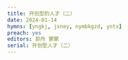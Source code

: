 ```yaml
---
title: 开创型的人才（二）
date: 2024-01-14
hymns: [yngkj, jxney, nymbkgzd, yntx]
preach: yes
editors: 郭丹 蒙蒙
serial: 开创型人才（二）
---
```


